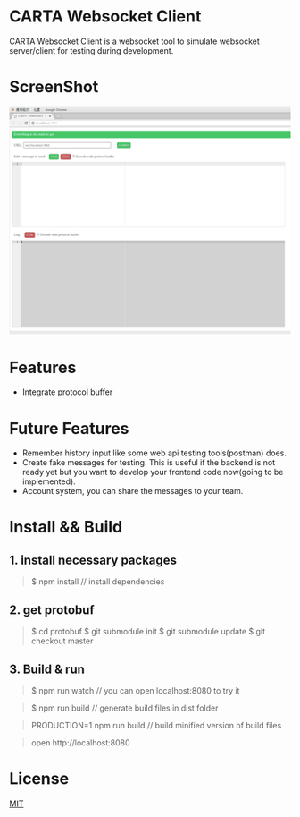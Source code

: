 # CARTA Websocket Client
CARTA Websocket Client is a websocket tool to simulate websocket server/client for testing during development.

# ScreenShot
![demo](screenshots/CARTA-websocket-client.png)

# Features
* Integrate protocol buffer

# Future Features
* Remember history input like some web api testing tools(postman) does.
* Create fake messages for testing. This is useful if the backend is not ready yet but you want to develop your frontend code now(going to be implemented).
* Account system, you can share the messages to your team. 

# Install && Build
## 1. install necessary packages
> $ npm install // install dependencies

## 2. get protobuf
> $ cd protobuf
> $ git submodule init
> $ git submodule update
> $ git checkout master

## 3. Build & run
> $ npm run watch // you can open localhost:8080 to try it

> $ npm run build // generate build files in dist folder

> PRODUCTION=1 npm run build // build minified version of build files

> open http://localhost:8080

# License

[MIT](http://markdalgleish.mit-license.org/)
